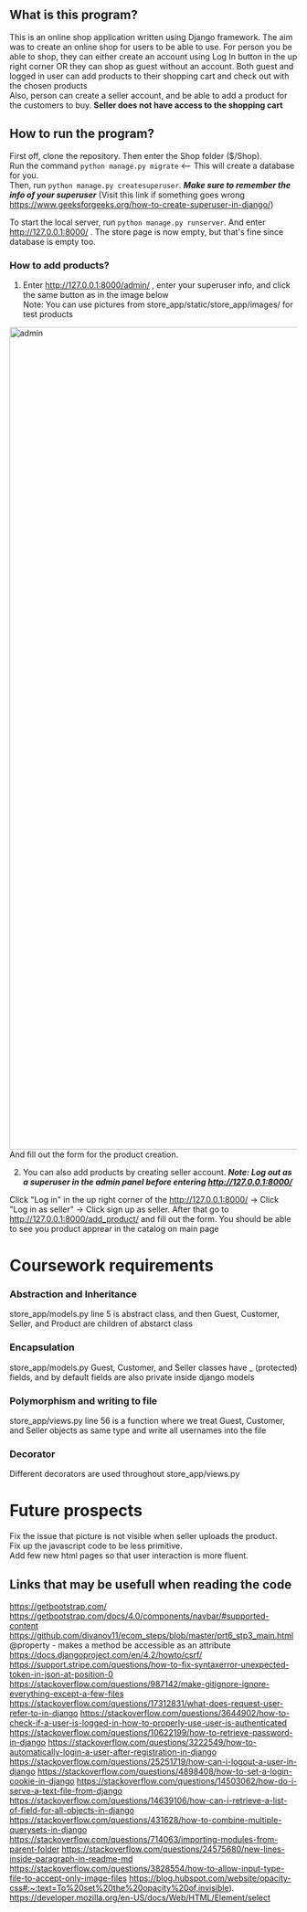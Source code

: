 ## What is this program?
This is an online shop application written using Django framework. The aim was to create an online shop for users to be able to use.
 For person you be able to shop, they can either create an account using Log In button in the up right corner OR they can shop as guest without an account. 
 Both guest and logged in user can add products to their shopping cart and check out with the chosen products  
Also, person can create a seller account, and be able to add a product for the customers to buy. **Seller does not have access to the shopping cart**

## How to run the program?
First off, clone the repository. Then enter the Shop folder ($/Shop).  
Run the command `python manage.py migrate` <-- This will create a database for you.  
Then, run `python manage.py createsuperuser`. ***Make sure to remember the info of your superuser*** (Visit this link if something goes wrong https://www.geeksforgeeks.org/how-to-create-superuser-in-django/)    

To start the local server, run `python manage.py runserver`. And enter http://127.0.0.1:8000/ . The store page is now empty, but that's fine since database is empty too.

### How to add products? 
1) Enter http://127.0.0.1:8000/admin/ , enter your superuser info, and click the same button as in the image below  
Note: You can use pictures from store_app/static/store_app/images/ for test products 
<img width="1440" alt="admin" src="https://github.com/shadow2098/Shop/assets/93429735/21c1159a-85a4-435e-a55b-f0cfa1ab2cd2">
And fill out the form for the product creation.    
  
2) You can also add products by creating seller account. ***Note: Log out as a superuser in the admin panel before entering http://127.0.0.1:8000/***

Click "Log in" in the up right corner of the http://127.0.0.1:8000/ -> Click "Log in as seller" -> Click sign up as seller. After that go to http://127.0.0.1:8000/add_product/ and fill out the form. You should be able to see you product apprear in the catalog on main page


# Coursework requirements

### Abstraction and Inheritance
store_app/models.py line 5 is abstract class, and then Guest, Customer, Seller, and Product are children of abstarct class

### Encapsulation
store_app/models.py Guest, Customer, and Seller classes have _ (protected) fields, and by default fields are also private inside django models

### Polymorphism and writing to file
store_app/views.py line 56 is a function where we treat Guest, Customer, and Seller objects as same type and write all usernames into the file

### Decorator
Different decorators are used throughout store_app/views.py

# Future prospects
Fix the issue that picture is not visible when seller uploads the product.  
Fix up the javascript code to be less primitive.  
Add few new html pages so that user interaction is more fluent.

## Links that may be usefull when reading the code
https://getbootstrap.com/
https://getbootstrap.com/docs/4.0/components/navbar/#supported-content
https://github.com/divanov11/ecom_steps/blob/master/prt6_stp3_main.html
@property - makes a method be accessible as an attribute
https://docs.djangoproject.com/en/4.2/howto/csrf/
https://support.stripe.com/questions/how-to-fix-syntaxerror-unexpected-token-in-json-at-position-0
https://stackoverflow.com/questions/987142/make-gitignore-ignore-everything-except-a-few-files
https://stackoverflow.com/questions/17312831/what-does-request-user-refer-to-in-django
https://stackoverflow.com/questions/3644902/how-to-check-if-a-user-is-logged-in-how-to-properly-use-user-is-authenticated
https://stackoverflow.com/questions/10622199/how-to-retrieve-password-in-django
https://stackoverflow.com/questions/3222549/how-to-automatically-login-a-user-after-registration-in-django
https://stackoverflow.com/questions/25251719/how-can-i-logout-a-user-in-django
https://stackoverflow.com/questions/4898408/how-to-set-a-login-cookie-in-django
https://stackoverflow.com/questions/14503062/how-do-i-serve-a-text-file-from-django
https://stackoverflow.com/questions/14639106/how-can-i-retrieve-a-list-of-field-for-all-objects-in-django
https://stackoverflow.com/questions/431628/how-to-combine-multiple-querysets-in-django
https://stackoverflow.com/questions/714063/importing-modules-from-parent-folder
https://stackoverflow.com/questions/24575680/new-lines-inside-paragraph-in-readme-md
https://stackoverflow.com/questions/3828554/how-to-allow-input-type-file-to-accept-only-image-files
https://blog.hubspot.com/website/opacity-css#:~:text=To%20set%20the%20opacity%20of,invisible).
https://developer.mozilla.org/en-US/docs/Web/HTML/Element/select
